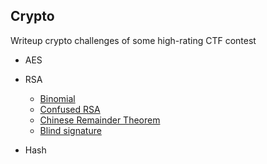 ## Crypto

Writeup crypto challenges of some high-rating CTF contest

* AES

* RSA
  * [Binomial](https://hackingeveryday.github.io/hacking.github.io/crypto/RSA/binomial)
  * [Confused RSA](https://hackingeveryday.github.io/hacking.github.io/crypto/RSA/confused)
  * [Chinese Remainder Theorem](https://hackingeveryday.github.io/hacking.github.io/crypto/RSA/CRT)
  * [Blind signature](https://hackingeveryday.github.io/hacking.github.io/crypto/RSA/Blind%20signature)

* Hash